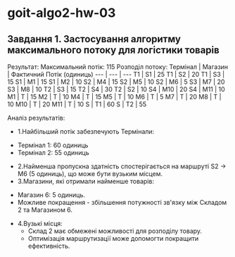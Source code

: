 # goit-algo2-hw-03

## Завдання 1. Застосування алгоритму максимального потоку для логістики товарів

Результат:
Максимальний потік: 115
Розподіл потоку:
Термінал | Магазин | Фактичний Потік (одиниць)
--- | --- | ---
T1 | S1 | 25
T1 | S2 | 20
T1 | S3 | 15
S1 | M1 | 15
S1 | M2 | 10
S2 | M4 | 15
S2 | M5 | 10
S2 | M6 | 5
S3 | M7 | 20
S3 | M8 | 10
T2 | S3 | 15
T2 | S4 | 30
T2 | S2 | 10
S4 | M10 | 20
S4 | M11 | 10
M1 | T | 15
M2 | T | 10
M4 | T | 15
M5 | T | 10
M6 | T | 5
M7 | T | 20
M8 | T | 10
M10 | T | 20
M11 | T | 10
S | T1 | 60
S | T2 | 55

Аналіз результатів:

-   1.Найбільший потік забезпечують Термінали:

*   Термінал 1: 60 одиниць
*   Термінал 2: 55 одиниць

-   2.Найменша пропускна здатність спостерігається на маршруті S2 -> M6 (5 одиниць), що може бути вузьким місцем.
-   3.Магазини, які отримали найменше товарів:

*   Магазин 6: 5 одиниць.
*   Можливе покращення - збільшення потужності зв'язку між Складом 2 та Магазином 6.

-   4.Вузькі місця:
    -   Склад 2 має обмежені можливості для розподілу товару.
    -   Оптимізація маршрутизації може допомогти покращити ефективність.
